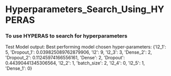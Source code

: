 # Hyperparameters_Search_Using_HYPERAS

### To use HYPERAS to search for hyperparameters

Test Model output:
Best performing model chosen hyper-parameters:
{'l2_1': 5, 'Dropout_1': 0.039825089762879906, 'l2': 9, 'l2_3': 3, 'Dense_2': 2, 'Dropout_2': 0.11245974166556161, 'Dense': 2, 'Dropout': 0.44390441345306564, 'l2_2': 1, 'batch_size': 2, 'l2_4': 0, 'l2_5': 1, 'Dense_1': 0}

